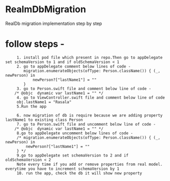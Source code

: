 # RealmDbMigration
RealDb migration implementation step by step
# follow steps -
         1. install pod file which present in repo.Then go to appDelegate set schemaVersion to 1 and if oldSchemaVersion < 1
         2. go to appDelegate comment below lines of code -
            migration.enumerateObjects(ofType: Person.className()) { (_, newPerson) in
                newPerson?["lastName1"] = ""
            }
         3. go to Person.swift file and comment below line of code -
        /* @objc  dynamic var lastName1 = "" */
         4. go to ViewController.swift file and comment below line of code
         obj.lastName1 = "Rasala"
         5.Run the app
         
         6. now migration of db is require because we are adding property lastName1 to existing class Person
         7. go to Person.swift file and uncomment below line of code -
        /* @objc  dynamic var lastName1 = "" */
         8.go to appDelegate uncomment below lines of code -
         /* migration.enumerateObjects(ofType: Person.className()) { (_, newPerson) in
             newPerson?["lastName1"] = ""
         } */
         9.go to appDelegate set schemaVersion to 2 and if oldSchemaVersion < 2
         Note every time if you add or remove properties from real model. everytime you have to increment schemaVersion by 1
         10. run the app, check the db it will show new property
